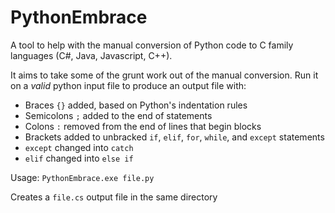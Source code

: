 PythonEmbrace
=============

A tool to help with the manual conversion of Python code to C family languages (C#, Java, Javascript, C++).

It aims to take some of the grunt work out of the manual conversion. Run it on a *valid* python input file to produce an output file with:
* Braces `{}` added, based on Python's indentation rules
* Semicolons `;` added to the end of statements
* Colons `:` removed from the end of lines that begin blocks
* Brackets added to unbracked `if`, `elif`, `for`, `while`, and `except` statements
* `except` changed into `catch`
* `elif` changed into `else if`

Usage: `PythonEmbrace.exe file.py`

Creates a `file.cs` output file in the same directory